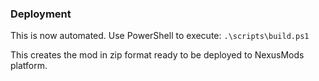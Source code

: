 ### Deployment

This is now automated. Use PowerShell to execute: `.\scripts\build.ps1`

This creates the mod in zip format ready to be deployed to NexusMods platform.
